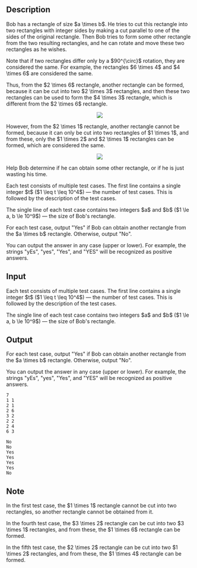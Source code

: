## Description

<div><p>Bob has a rectangle of size $a \times b$. He tries to cut this rectangle into two rectangles with integer sides by making a cut parallel to one of the sides of the original rectangle. Then Bob tries to form some <span class="tex-font-style-bf">other</span> rectangle from the two resulting rectangles, and he can rotate and move these two rectangles as he wishes.</p><p>Note that if two rectangles differ only by a $90^{\circ}$ rotation, they are considered <span class="tex-font-style-bf">the same</span>. For example, the rectangles $6 \times 4$ and $4 \times 6$ are considered the same.</p><p>Thus, from the $2 \times 6$ rectangle, another rectangle can be formed, because it can be cut into two $2 \times 3$ rectangles, and then these two rectangles can be used to form the $4 \times 3$ rectangle, which is different from the $2 \times 6$ rectangle.</p><center> <img class="tex-graphics" src="file://iLsbweBN.png" style="max-width: 100.0%;max-height: 100.0%;"> </center><p>However, from the $2 \times 1$ rectangle, another rectangle cannot be formed, because it can only be cut into two rectangles of $1 \times 1$, and from these, only the $1 \times 2$ and $2 \times 1$ rectangles can be formed, which are considered the same.</p><center> <img class="tex-graphics" src="file://NF0RG5oP.png" style="max-width: 100.0%;max-height: 100.0%;"> </center><p>Help Bob determine if he can obtain some other rectangle, or if he is just wasting his time.</p></div><div class="input-specification"><p>Each test consists of multiple test cases. The first line contains a single integer $t$ ($1 \leq t \leq 10^4$) — the number of test cases. This is followed by the description of the test cases.</p><p>The single line of each test case contains two integers $a$ and $b$ ($1 \le a, b \le 10^9$) — the size of Bob's rectangle.</p></div><div class="output-specification"><p>For each test case, output "<span class="tex-font-style-tt">Yes</span>" if Bob can obtain another rectangle from the $a \times b$ rectangle. Otherwise, output "<span class="tex-font-style-tt">No</span>".</p><p>You can output the answer in any case (upper or lower). For example, the strings "<span class="tex-font-style-tt">yEs</span>", "<span class="tex-font-style-tt">yes</span>", "<span class="tex-font-style-tt">Yes</span>", and "<span class="tex-font-style-tt">YES</span>" will be recognized as positive answers.</p></div>

## Input

<p>Each test consists of multiple test cases. The first line contains a single integer $t$ ($1 \leq t \leq 10^4$) — the number of test cases. This is followed by the description of the test cases.</p><p>The single line of each test case contains two integers $a$ and $b$ ($1 \le a, b \le 10^9$) — the size of Bob's rectangle.</p>

## Output

<p>For each test case, output "<span class="tex-font-style-tt">Yes</span>" if Bob can obtain another rectangle from the $a \times b$ rectangle. Otherwise, output "<span class="tex-font-style-tt">No</span>".</p><p>You can output the answer in any case (upper or lower). For example, the strings "<span class="tex-font-style-tt">yEs</span>", "<span class="tex-font-style-tt">yes</span>", "<span class="tex-font-style-tt">Yes</span>", and "<span class="tex-font-style-tt">YES</span>" will be recognized as positive answers.</p>





```input1|2,4,6,8
7
1 1
2 1
2 6
3 2
2 2
2 4
6 3
```




```output1
No
No
Yes
Yes
Yes
Yes
No
```



## Note

<p>In the first test case, the $1 \times 1$ rectangle cannot be cut into two rectangles, so another rectangle cannot be obtained from it.</p><p>In the fourth test case, the $3 \times 2$ rectangle can be cut into two $3 \times 1$ rectangles, and from these, the $1 \times 6$ rectangle can be formed.</p><p>In the fifth test case, the $2 \times 2$ rectangle can be cut into two $1 \times 2$ rectangles, and from these, the $1 \times 4$ rectangle can be formed.</p>
